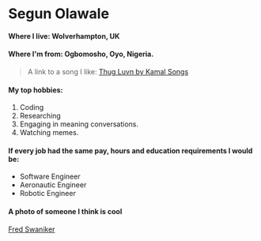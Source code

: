 # Segun Olawale

#### Where I live: Wolverhampton, UK
#### Where I'm from: Ogbomosho, Oyo, Nigeria.

> A link to a song I like: [Thug Luvn by Kamal Songs](https://open.spotify.com/track/79MNAGbgJ0wSm7WfVuNk8p?si=b89fc65b6a4c4fe9)

#### My top hobbies:

1. Coding
2. Researching
3. Engaging in meaning conversations.
4. Watching memes.

#### If every job had the same pay, hours and education requirements I would be:

- Software Engineer
- Aeronautic Engineer
- Robotic Engineer

#### A photo of someone I think is cool

[Fred Swaniker](https://ik.imagekit.io/thinkers50/wp-content/uploads/Fred-Swaniker--400x400.jpg)
